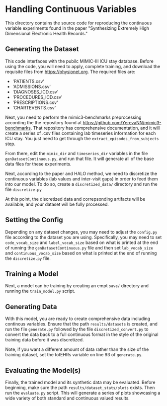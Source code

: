 # Handling Continuous Variables

This directory contains the source code for reproducing the continuous variable experiments found in the paper "Synthesizing Extremely High Dimensional Electronic Health Records."

## Generating the Dataset
This code interfaces with the pubilc MIMIC-III ICU stay database. Before using the code, you will need to apply, complete training, and download the requisite files from <https://physionet.org>. The required files are:
* 'PATIENTS.csv'
* 'ADMISSIONS.csv'
* 'DIAGNOSES_ICD.csv'
* 'PROCEDURES_ICD.csv'
* 'PRESCRIPTIONS.csv'
* 'CHARTEVENTS.csv'

Next, you need to perform the mimic3-benchmarks preprocessing according the the repository found at <https://github.com/YerevaNN/mimic3-benchmarks>. That repository has comprehensive documentation, and it will create a series of .csv files containing lab timeseries information for each ICU stay. You just need to get through the `extract_episodes_from_subjects` step.

From there,  edit the `mimic_dir` and `timeseries_dir` variables in the file `genDatasetContinuous.py`, and run that file. It will generate all of the base data files for these experiments.

Next, according to the paper and HALO method, we need to discretize the continuous variables (lab values and inter-visit gaps) in order to feed them into our model. To do so, create a `discretized_data/` directory and run the file `discretize.py`

At this point, the discretized data and correpsonding artifacts will be available, and your dataset will be fully processed.

## Setting the Config
Depending on any dataset changes, you may need to adjust the `config.py` file according to the dataset you are using. Specifically, you may need to set `code_vocab_size` and `label_vocab_size` based on what is printed at the end of running the `genDatasetContinuous.py` file and then set `lab_vocab_size` and `continuous_vocab_size` based on what is printed at the end of running the `discretize.py` file.

## Training a Model
Next, a model can be training by creating an empt `save/` directory and running the `train_model.py` script.

## Generating Data
With this model, you are ready to create comprehensive data including continous variables. Ensure that the path `results/datasets` is created, and run the file `generate.py` followed by the file `discretized_convert.py` to convert the data back to a full continuous format in the style of the original training data before it was discretized.

Note, if you want a different amount of data rather than the size of the training dataset, set the totEHRs variable on line 93 of `generate.py`.

## Evaluating the Model(s)
Finally, the trained model and its synthetic data may be evaluated. Before beginning, make sure the path `results/dataset_stats/plots` exists. Then run the `evaluate.py` script. This will generate a series of plots showcasing a wide variety of both standard and continuous valued results.
